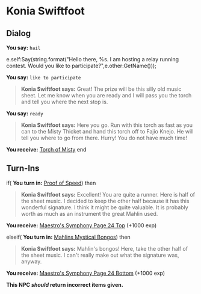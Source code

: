 # Konia Swiftfoot









## Dialog

**You say:** `hail`



e.self:Say(string.format("Hello there, %s.  I am hosting a relay running contest.  Would you like to participate?",e.other:GetName()));

**You say:** `like to participate`



>**Konia Swiftfoot says:** Great!  The prize will be this silly old music sheet.  Let me know when you are ready and I will pass you the torch and tell you where the next stop is.

**You say:** `ready`



>**Konia Swiftfoot says:** Here you go.  Run with this torch as fast as you can to the Misty Thicket and hand this torch off to Fajio Knejo.  He will tell you where to go from there.  Hurry!  You do not have much time!


**You receive:**  [Torch of Misty](/item/20532)
end

## Turn-Ins




if( **You turn in:** [Proof of Speed](/item/20379)) then


>**Konia Swiftfoot says:** Excellent!  You are quite a runner.  Here is half of the sheet music.  I decided to keep the other half because it has this wonderful signature.  I think it might be quite valuable.  It is probably worth as much as an instrument the great Mahlin used.


 **You receive:**  [Maestro's Symphony Page 24 Top](/item/20376) (+1000 exp)

elseif( **You turn in:** [Mahlins Mystical Bongos](/item/20366)) then


>**Konia Swiftfoot says:** Mahlin's bongos!  Here, take the other half of the sheet music.  I can't really make out what the signature was, anyway.


 **You receive:**  [Maestro's Symphony Page 24 Bottom](/item/20383) (+1000 exp)

**This NPC *should* return incorrect items given.**



